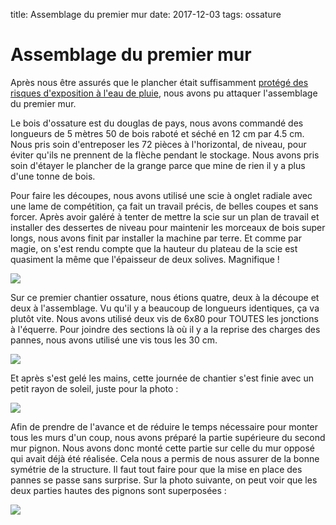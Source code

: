 title: Assemblage du premier mur
date: 2017-12-03
tags: ossature

# Assemblage du premier mur

Après nous être assurés que le plancher était suffisamment [protégé des risques d'exposition à l'eau de pluie]({filename}/chalet/protection_plancher.md), nous avons pu attaquer l'assemblage du premier mur.

Le bois d'ossature est du douglas de pays, nous avons commandé des longueurs de 5 mètres 50 de bois raboté et séché en 12&nbsp;cm par 4.5&nbsp;cm. Nous pris soin d'entreposer les 72 pièces à l'horizontal, de niveau, pour éviter qu'ils ne prennent de la flèche pendant le stockage. Nous avons pris soin d'étayer le plancher de la grange parce que mine de rien il y a plus d'une tonne de bois.

Pour faire les découpes, nous avons utilisé une scie à onglet radiale avec une lame de compétition, ça fait un travail précis, de belles coupes et sans forcer. Après avoir galéré à tenter de mettre la scie sur un plan de travail et installer des dessertes de niveau pour maintenir les morceaux de bois super longs, nous avons finit par installer la machine par terre. Et comme par magie, on s'est rendu compte que la hauteur du plateau de la scie est quasiment la même que l'épaisseur de deux solives. Magnifique !

<img src="images/chalet/ossature/decoupe.jpg"/>

Sur ce premier chantier ossature, nous étions quatre, deux à la découpe et deux à l'assemblage. Vu qu'il y a beaucoup de longueurs identiques, ça va plutôt vite. Nous avons utilisé deux vis de 6x80 pour TOUTES les jonctions à l'équerre. Pour joindre des sections là où il y a la reprise des charges des pannes, nous avons utilisé une vis tous les 30&nbsp;cm.

<img src="images/chalet/ossature/vissage.jpg"/>

Et après s'est gelé les mains, cette journée de chantier s'est finie avec un petit rayon de soleil, juste pour la photo&nbsp;:

<img src="images/chalet/ossature/assemblage_triangle.jpg"/>

Afin de prendre de l'avance et de réduire le temps nécessaire pour monter tous les murs d'un coup, nous avons préparé la partie supérieure du second mur pignon. Nous avons donc monté cette partie sur celle du mur opposé qui avait déjà été réalisée. Cela nous a permis de nous assurer de la bonne symétrie de la structure. Il faut tout faire pour que la mise en place des pannes se passe sans surprise. Sur la photo suivante, on peut voir que les deux parties hautes des pignons sont superposées :

<img src="images/chalet/ossature/duplication_pignon.jpg"/>

